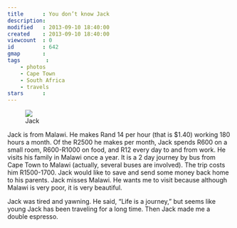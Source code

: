 ```yaml
---
title      : You don’t know Jack
description: 
modified   : 2013-09-10 18:40:00
created    : 2013-09-10 18:40:00
viewcount  : 0
id         : 642
gmap       :
tags        :
    - photos
    - Cape Town
    - South Africa
    - travels
stars      :
---
```


<figure>
    <img src="jack.jpg">
    <figcaption>Jack</figcaption>
</figure>

Jack is from Malawi. He makes Rand 14 per hour (that is $1.40) working 180 hours a month. Of the R2500 he makes per month, Jack spends R600 on a small room, R600-R1000 on food, and R12 every day to and from work. He visits his family in Malawi once a year. It is a 2 day journey by bus from Cape Town to Malawi (actually, several buses are involved). The trip costs him R1500-1700. Jack would like to save and send some money back home to his parents. Jack misses Malawi. He wants me to visit because although Malawi is very poor, it is very beautiful. 

Jack was tired and yawning. He said, “Life is a journey,” but seems like young Jack has been traveling for a long time. Then Jack made me a double espresso.
